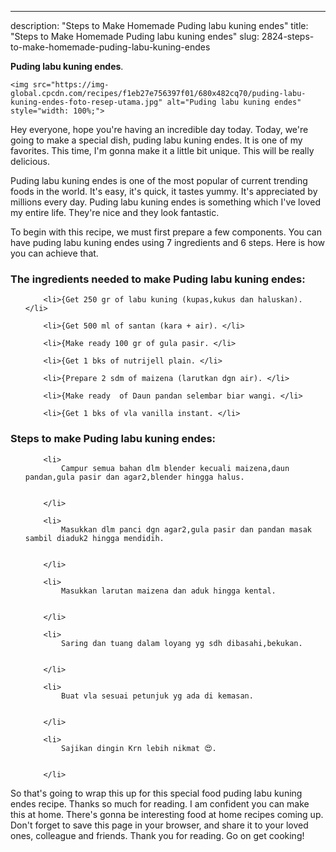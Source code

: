 ---
description: "Steps to Make Homemade Puding labu kuning endes"
title: "Steps to Make Homemade Puding labu kuning endes"
slug: 2824-steps-to-make-homemade-puding-labu-kuning-endes

<p>
	<strong>Puding labu kuning endes</strong>. 
	
</p>
<p>
	
	<img src="https://img-global.cpcdn.com/recipes/f1eb27e756397f01/680x482cq70/puding-labu-kuning-endes-foto-resep-utama.jpg" alt="Puding labu kuning endes" style="width: 100%;">
	
	
</p>
<p>
	Hey everyone, hope you're having an incredible day today. Today, we're going to make a special dish, puding labu kuning endes. It is one of my favorites. This time, I'm gonna make it a little bit unique. This will be really delicious.
</p>
	
<p>
	
</p>
<p>
	Puding labu kuning endes is one of the most popular of current trending foods in the world. It's easy, it's quick, it tastes yummy. It's appreciated by millions every day. Puding labu kuning endes is something which I've loved my entire life. They're nice and they look fantastic.
</p>

<p>
To begin with this recipe, we must first prepare a few components. You can have puding labu kuning endes using 7 ingredients and 6 steps. Here is how you can achieve that.
</p>

<h3>The ingredients needed to make Puding labu kuning endes:</h3>

<ol>
	
		<li>{Get 250 gr of labu kuning (kupas,kukus dan haluskan). </li>
	
		<li>{Get 500 ml of santan (kara + air). </li>
	
		<li>{Make ready 100 gr of gula pasir. </li>
	
		<li>{Get 1 bks of nutrijell plain. </li>
	
		<li>{Prepare 2 sdm of maizena (larutkan dgn air). </li>
	
		<li>{Make ready  of Daun pandan selembar biar wangi. </li>
	
		<li>{Get 1 bks of vla vanilla instant. </li>
	
</ol>
<p>
	
</p>

<h3>Steps to make Puding labu kuning endes:</h3>

<ol>
	
		<li>
			Campur semua bahan dlm blender kecuali maizena,daun pandan,gula pasir dan agar2,blender hingga halus.
			
			
		</li>
	
		<li>
			Masukkan dlm panci dgn agar2,gula pasir dan pandan masak sambil diaduk2 hingga mendidih.
			
			
		</li>
	
		<li>
			Masukkan larutan maizena dan aduk hingga kental.
			
			
		</li>
	
		<li>
			Saring dan tuang dalam loyang yg sdh dibasahi,bekukan.
			
			
		</li>
	
		<li>
			Buat vla sesuai petunjuk yg ada di kemasan.
			
			
		</li>
	
		<li>
			Sajikan dingin Krn lebih nikmat 😍.
			
			
		</li>
	
</ol>

<p>
	
</p>

<p>
	So that's going to wrap this up for this special food puding labu kuning endes recipe. Thanks so much for reading. I am confident you can make this at home. There's gonna be interesting food at home recipes coming up. Don't forget to save this page in your browser, and share it to your loved ones, colleague and friends. Thank you for reading. Go on get cooking!
</p>
